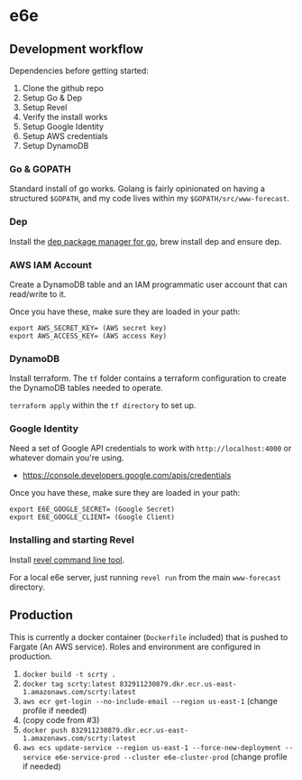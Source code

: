 # e6e

## Development workflow
Dependencies before getting started:

1) Clone the github repo
2) Setup Go & Dep
3) Setup Revel
4) Verify the install works
5) Setup Google Identity
6) Setup AWS credentials
7) Setup DynamoDB

### Go & GOPATH
Standard install of go works. Golang is fairly opinionated on having a structured `$GOPATH`, and my code lives within my `$GOPATH/src/www-forecast`.

### Dep
Install the [dep package manager for go](https://github.com/golang/dep), brew install dep and ensure dep.

### AWS IAM Account
Create a DynamoDB table and an IAM programmatic user account that can read/write to it.

Once you have these, make sure they are loaded in your path:
```
export AWS_SECRET_KEY= (AWS secret key)
export AWS_ACCESS_KEY= (AWS access Key)
```

### DynamoDB
Install terraform. The `tf` folder contains a terraform configuration to create the DynamoDB tables needed to operate.

`terraform apply` within the `tf directory` to set up.

### Google Identity
Need a set of Google API credentials to work with `http://localhost:4000` or whatever domain you're using.

- https://console.developers.google.com/apis/credentials

Once you have these, make sure they are loaded in your path:
```
export E6E_GOOGLE_SECRET= (Google Secret)
export E6E_GOOGLE_CLIENT= (Google Client)
```

### Installing and starting Revel
Install [revel command line tool](https://revel.github.io/tutorial/gettingstarted.html).

For a local e6e server, just running `revel run` from the main `www-forecast` directory.

## Production
This is currently a docker container (`Dockerfile` included) that is pushed to Fargate (An AWS service). Roles and environment are configured in production.

1. `docker build -t scrty .`
2. `docker tag scrty:latest 832911230879.dkr.ecr.us-east-1.amazonaws.com/scrty:latest`
3. `aws ecr get-login --no-include-email --region us-east-1` (change profile if needed)
4. (copy code from #3)
5. `docker push 832911230879.dkr.ecr.us-east-1.amazonaws.com/scrty:latest`
6. `aws ecs update-service --region us-east-1 --force-new-deployment --service e6e-service-prod --cluster e6e-cluster-prod` (change profile if needed)
